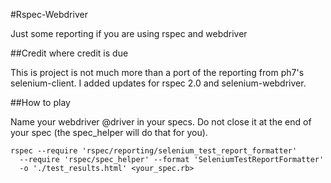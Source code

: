 #Rspec-Webdriver

Just some reporting if you are using rspec and webdriver

##Credit where credit is due

This is project is not much more than a port of the reporting from ph7's selenium-client.  I added updates for rspec 2.0 and selenium-webdriver.

##How to play

Name your webdriver @driver in your specs.  Do not close it at the end of your spec (the spec_helper will do that for you).  

    rspec --require 'rspec/reporting/selenium_test_report_formatter' 
      --require 'rspec/spec_helper' --format 'SeleniumTestReportFormatter' 
      -o './test_results.html' <your_spec.rb>



